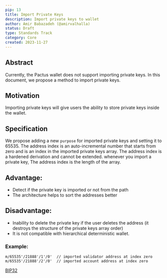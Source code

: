 ```yaml
---
pip: 13
title: Import Private Keys
description: Import private keys to wallet
author: Amir Babazadeh (@amirvalhalla)
status: Draft
type: Standards Track
category: Core
created: 2023-11-27
---
```


## Abstract

Currently, the Pactus wallet does not support importing private keys. In this document, we propose a method to import private keys.

## Motivation

Importing private keys will give users the ability to store private keys inside the wallet.

## Specification

We propose adding a new `purpose` for imported private keys and setting it to 65535. The address index is an auto-incremental number that starts from zero and is an index in the imported private keys array. The address index is a hardened derivation and cannot be extended. whenever you import a private key, The address index is the length of the array.

## Advantage:
  * Detect if the private key is imported or not from the path
  * The architecture helps to sort the addresses better

## Disadvantage:
  * Inability to delete the private key if the user deletes the address (it destroys the structure of the private keys array order)
  * It is not compatible with hierarchical deterministic wallet.


### Example:
```text    
m/65535'/21888'/1'/0'  // imported validator address at index zero
m/65535'/21888'/2'/0'  // imported account address at index zero
```

[BIP32](https://pips.pactus.org/PIPs/pip-8)